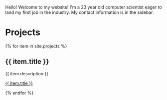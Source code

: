 Hello! Welcome to my website! I'm a 23 year old computer scientist eager to land my first job in the industry. My contact information is in the sidebar.

# Projects 

{% for item in site.projects %}
  <h2>{{ item.title }}</h2>
  <p>{{ item.description }}</p>
  <p><a href="{{ item.url }}">{{ item.title }}</a></p>
{% endfor %}
